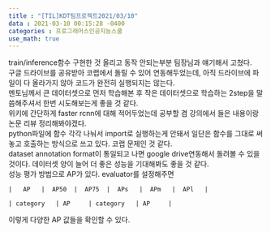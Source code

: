 ```yaml
---
title : "[TIL]KDT팀프로젝트2021/03/10"
data : 2021-03-10 00:15:28 -0400
categories : 프로그래머스인공지능스쿨
use_math: true
---
```

train/inference함수 구현한 것 올리고 동작 안되는부분 팀장님과 얘기해서 고쳤다.  
구글 드라이브를 공유받아 코랩에서 돌릴 수 있어 연동해두었는데, 아직 드라이브에 파일이 다 올라가지 않아 코드가 완전히 실행되지는 않는다.  
멘토님께서 큰 데이터셋으로 먼저 학습해본 후 작은 데이터셋으로 학습하는 2step을 말씀해주셔서 한번 시도해보는게 좋을 것 같다.  
위키에 간단하게 faster rcnn에 대해 적어두었는데 공부할 겸 강의에서 들은 내용이랑 논문 리뷰 정리해봐야겠다.  
python파일에 함수 각각 나눠서 import로 실행하는게 안돼서 일단은 함수를 그대로 써놓고 호출하는 방식으로 쓰고 있다. 코랩 문제인 것 같다.  
dataset annotation format이 통일되고 나면 google drive연동해서 돌려볼 수 있을 것이다. 데이터셋 양이 늘어 더 좋은 성능을 기대해봐도 좋을 것 같다.  
성능 평가 방법으로 AP가 있다. evaluator를 설정해주면  
```
|   AP   |  AP50  |  AP75  |  APs   |  APm   |  APl   |
```
```
| category   | AP     | category   | AP     |
```
이렇게 다양한 AP 값들을 확인할 수 있다.  